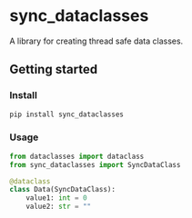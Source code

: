 # sync_dataclasses

A library for creating thread safe data classes.

## Getting started

### Install

```bash
pip install sync_dataclasses
```

### Usage

```python
from dataclasses import dataclass
from sync_dataclasses import SyncDataClass

@dataclass
class Data(SyncDataClass):
    value1: int = 0
    value2: str = ""
```
